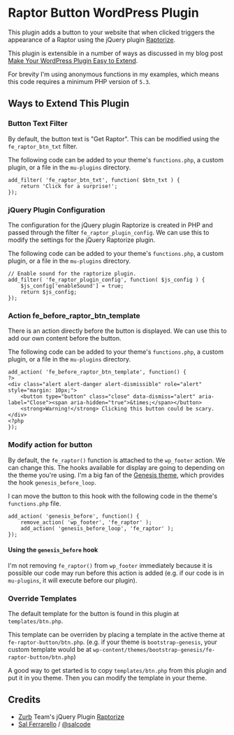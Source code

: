 # Raptor Button WordPress Plugin

This plugin adds a button to your website that when clicked triggers the appearance of a Raptor using the jQuery plugin [Raptorize](https://zurb.com/playground/jquery-raptorize).

This plugin is extensible in a number of ways as discussed in my blog post [Make Your WordPress Plugin Easy to Extend](https://salferrarello.com/extend-plugin).

For brevity I'm using anonymous functions in my examples, which means this code requires a minimum PHP version of `5.3`.

## Ways to Extend This Plugin

### Button Text Filter

By default, the button text is "Get Raptor".  This can be modified using the `fe_raptor_btn_txt` filter.

The following code can be added to your theme's `functions.php`, a custom plugin, or a file in the `mu-plugins` directory.

```
add_filter( 'fe_raptor_btn_txt', function( $btn_txt ) {
    return 'Click for a surprise!';
});
```

### jQuery Plugin Configuration

The configuration for the jQuery plugin Raptorize is created in PHP and passed through the filter `fe_raptor_plugin_config`. We can use this to modify the settings for the jQuery Raptorize plugin.

The following code can be added to your theme's `functions.php`, a custom plugin, or a file in the `mu-plugins` directory.

```
// Enable sound for the raptorize plugin.
add_filter( 'fe_raptor_plugin_config', function( $js_config ) {
	$js_config['enableSound'] = true;
	return $js_config;
});
```

### Action fe_before_raptor_btn_template

There is an action directly before the button is displayed.  We can use this to add our own content before the button.

The following code can be added to your theme's `functions.php`, a custom plugin, or a file in the `mu-plugins` directory.

```
add_action( 'fe_before_raptor_btn_template', function() {
?>
<div class="alert alert-danger alert-dismissible" role="alert" style="margin: 10px;">
    <button type="button" class="close" data-dismiss="alert" aria-label="Close"><span aria-hidden="true">&times;</span></button>
    <strong>Warning!</strong> Clicking this button could be scary.
</div>
<?php
});
```

### Modify action for button

By default, the `fe_raptor()` function is attached to the `wp_footer` action.  We can change this.  The hooks available for display are going to depending on the theme you're using.  I'm a big fan of the [Genesis theme](https://salferrarello.com/why-use-genesis-framework/), which provides the hook `genesis_before_loop`.

I can move the button to this hook with the following code in the theme's `functions.php` file.

```
add_action( 'genesis_before', function() {
	remove_action( 'wp_footer', 'fe_raptor' );
	add_action( 'genesis_before_loop', 'fe_raptor' );
});
```

#### Using the `genesis_before` hook

I'm not removing `fe_raptor()` from `wp_footer` immediately because it is possible our code may run before this action is added (e.g. if our code is in `mu-plugins`, it will execute before our plugin).

### Override Templates

The default template for the button is found in this plugin at `templates/btn.php`.

This template can be overriden by placing a template in the active theme at `fe-raptor-button/btn.php`. (e.g. if your theme is `bootstrap-genesis`, your custom template would be at `wp-content/themes/bootstrap-genesis/fe-raptor-button/btn.php`)

A good way to get started is to copy `templates/btn.php` from this plugin and put it in you theme.  Then you can modify the template in your theme.

## Credits

- [Zurb](https://zurb.com/) Team's jQuery Plugin [Raptorize](https://zurb.com/playground/jquery-raptorize)
- [Sal Ferrarello](https://salferrarello.com/) / [@salcode](https://twitter.com/salcode)
